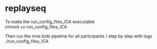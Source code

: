 # replayseq
To make the run_config_files_ICA executable <br>
chmod +x run_config_files_ICA

Then run the mne bids pipeline for all participants / step by step with logs <br>
./run_config_files_ICA
